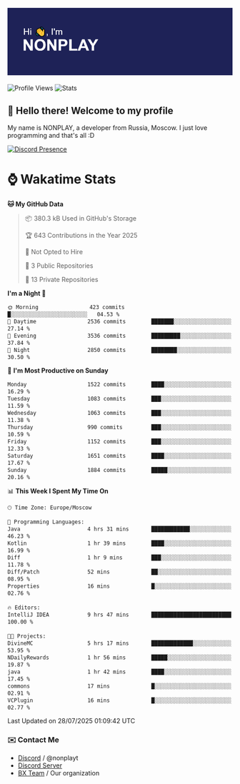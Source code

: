 ![Discord Presence](./header.png)
<br></br>
![Profile Views](https://komarev.com/ghpvc/?username=NONPLAYT&color=blue&style=for-the-badge)
![Stats](https://img.shields.io/badge/0%25-OPTIMIZED-orange?style=for-the-badge)


## :wave: Hello there! Welcome to my profile

My name is NONPLAY, a developer from Russia, Moscow. I just love programming and that's all :D

[![Discord Presence](https://lanyard.cnrad.dev/api/597087584090587177?showDisplayName=true)](https://discord.com/users/597087584090587177) 

# ⌚ Wakatime Stats

<!--START_SECTION:waka-->
**🐱 My GitHub Data** 

> 📦 380.3 kB Used in GitHub's Storage 
 > 
> 🏆 643 Contributions in the Year 2025
 > 
> 🚫 Not Opted to Hire
 > 
> 📜 3 Public Repositories 
 > 
> 🔑 13 Private Repositories 
 > 
**I'm a Night 🦉** 

```text
🌞 Morning                423 commits         █░░░░░░░░░░░░░░░░░░░░░░░░   04.53 % 
🌆 Daytime                2536 commits        ███████░░░░░░░░░░░░░░░░░░   27.14 % 
🌃 Evening                3536 commits        █████████░░░░░░░░░░░░░░░░   37.84 % 
🌙 Night                  2850 commits        ████████░░░░░░░░░░░░░░░░░   30.50 % 
```
📅 **I'm Most Productive on Sunday** 

```text
Monday                   1522 commits        ████░░░░░░░░░░░░░░░░░░░░░   16.29 % 
Tuesday                  1083 commits        ███░░░░░░░░░░░░░░░░░░░░░░   11.59 % 
Wednesday                1063 commits        ███░░░░░░░░░░░░░░░░░░░░░░   11.38 % 
Thursday                 990 commits         ███░░░░░░░░░░░░░░░░░░░░░░   10.59 % 
Friday                   1152 commits        ███░░░░░░░░░░░░░░░░░░░░░░   12.33 % 
Saturday                 1651 commits        ████░░░░░░░░░░░░░░░░░░░░░   17.67 % 
Sunday                   1884 commits        █████░░░░░░░░░░░░░░░░░░░░   20.16 % 
```


📊 **This Week I Spent My Time On** 

```text
🕑︎ Time Zone: Europe/Moscow

💬 Programming Languages: 
Java                     4 hrs 31 mins       ████████████░░░░░░░░░░░░░   46.23 % 
Kotlin                   1 hr 39 mins        ████░░░░░░░░░░░░░░░░░░░░░   16.99 % 
Diff                     1 hr 9 mins         ███░░░░░░░░░░░░░░░░░░░░░░   11.78 % 
Diff/Patch               52 mins             ██░░░░░░░░░░░░░░░░░░░░░░░   08.95 % 
Properties               16 mins             █░░░░░░░░░░░░░░░░░░░░░░░░   02.76 % 

🔥 Editors: 
IntelliJ IDEA            9 hrs 47 mins       █████████████████████████   100.00 % 

🐱‍💻 Projects: 
DivineMC                 5 hrs 17 mins       █████████████░░░░░░░░░░░░   53.95 % 
NDailyRewards            1 hr 56 mins        █████░░░░░░░░░░░░░░░░░░░░   19.87 % 
java                     1 hr 42 mins        ████░░░░░░░░░░░░░░░░░░░░░   17.45 % 
commons                  17 mins             █░░░░░░░░░░░░░░░░░░░░░░░░   02.91 % 
VCPlugin                 16 mins             █░░░░░░░░░░░░░░░░░░░░░░░░   02.77 % 
```


 Last Updated on 28/07/2025 01:09:42 UTC
<!--END_SECTION:waka-->

### ✉️ Contact Me

- [Discord](https://discord.com/users/597087584090587177) / @nonplayt
- [Discord Server](https://discord.gg/qNyybSSPm5)
- [BX Team](https://github.com/BX-Team) / Our organization
